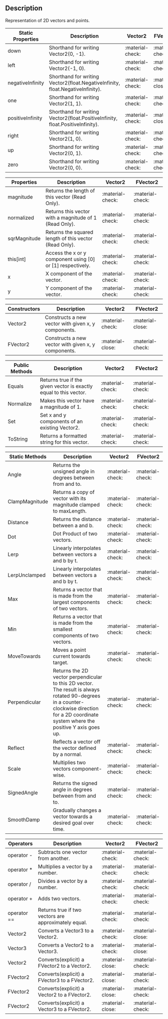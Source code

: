 ## Description
Representation of 2D vectors and points.

| **Static Properties**  | **Description**  |  **Vector2**     |  **FVector2**   | 
| ----------- |----------- | ----------- |------------------------------------ |
| down	| Shorthand for writing Vector2(0, -1).| :material-check: |:material-check: |
| left	| Shorthand for writing Vector2(-1, 0).| :material-check: |:material-check: |
| negativeInfinity	| Shorthand for writing Vector2(float.NegativeInfinity, float.NegativeInfinity).| :material-check: |:material-close: |
| one	| Shorthand for writing Vector2(1, 1).| :material-check: |:material-check: |
| positiveInfinity	| Shorthand for writing Vector2(float.PositiveInfinity, float.PositiveInfinity).| :material-check: |:material-close: |
| right	| Shorthand for writing Vector2(1, 0).| :material-check: |:material-check: |
| up	| Shorthand for writing Vector2(0, 1).| :material-check: |:material-check: |
| zero	| Shorthand for writing Vector2(0, 0).| :material-check: |:material-check: |


| **Properties**  | **Description**  |  **Vector2**     |  **FVector2**   | 
| ----------- |----------- | ----------- |------------------------------------ |
| magnitude	| Returns the length of this vector (Read Only).| :material-check: |:material-check: |
| normalized	| Returns this vector with a magnitude of 1 (Read Only).| :material-check: |:material-check: |
| sqrMagnitude	| Returns the squared length of this vector (Read Only).| :material-check: |:material-check: |
| this[int]	| Access the x or y component using [0] or [1] respectively.| :material-check: |:material-check: |
| x	| X component of the vector.| :material-check: |:material-check: |
| y	| Y component of the vector.| :material-check: |:material-check: |

| **Constructors**  | **Description**  |  **Vector2**     |  **FVector2**   | 
| ----------- |----------- | ----------- |------------------------------------ |
| Vector2	| Constructs a new vector with given x, y components.| :material-check: |:material-close: |
| FVector2	| Constructs a new vector with given x, y components.| :material-close: |:material-check: |

| **Public Methods**  | **Description**  |  **Vector2**     |  **FVector2**   | 
| ----------- |----------- | ----------- |------------------------------------ |
| Equals	| Returns true if the given vector is exactly equal to this vector.| :material-check: |:material-check: |
| Normalize	| Makes this vector have a magnitude of 1.| :material-check: |:material-check: |
| Set	| Set x and y components of an existing Vector2.| :material-check: |:material-check: |
| ToString	| Returns a formatted string for this vector.| :material-check: |:material-check: |

| **Static Methods**  | **Description**  |  **Vector2**     |  **FVector2**   | 
| ----------- |----------- | ----------- |------------------------------------ |
| Angle	| Returns the unsigned angle in degrees between from and to.| :material-check: |:material-check: |
| ClampMagnitude	| Returns a copy of vector with its magnitude clamped to maxLength.| :material-check: |:material-check: |
| Distance	| Returns the distance between a and b.| :material-check: |:material-check: |
| Dot	| Dot Product of two vectors.| :material-check: |:material-check: |
| Lerp	| Linearly interpolates between vectors a and b by t.| :material-check: |:material-check: |
| LerpUnclamped	| Linearly interpolates between vectors a and b by t.| :material-check: |:material-check: |
| Max	| Returns a vector that is made from the largest components of two vectors.| :material-check: |:material-check: |
| Min	| Returns a vector that is made from the smallest components of two vectors.| :material-check: |:material-check: |
| MoveTowards	| Moves a point current towards target.| :material-check: |:material-check: |
| Perpendicular	| Returns the 2D vector perpendicular to this 2D vector. The result is always rotated 90-degrees in a counter-clockwise direction for a 2D coordinate system where the positive Y axis goes up.| :material-check: |:material-check: |
| Reflect	| Reflects a vector off the vector defined by a normal.| :material-check: |:material-check: |
| Scale	| Multiplies two vectors component-wise.| :material-check: |:material-check: |
| SignedAngle	| Returns the signed angle in degrees between from and to.| :material-check: |:material-check: |
| SmoothDamp	| Gradually changes a vector towards a desired goal over time.| :material-check: |:material-check: |

| **Operators**  | **Description**  |  **Vector2**     |  **FVector2**   | 
| ----------- |----------- | ----------- |------------------------------------ |
| operator -	| Subtracts one vector from another.| :material-check: |:material-check: |
| operator *	| Multiplies a vector by a number.| :material-check: |:material-check: |
| operator /	| Divides a vector by a number.| :material-check: |:material-check: |
| operator +	| Adds two vectors.| :material-check: |:material-check: |
| operator ==	| Returns true if two vectors are approximately equal.| :material-check: |:material-check: |
| Vector2	| Converts a Vector3 to a Vector2.| :material-check: |:material-close: |
| Vector3	| Converts a Vector2 to a Vector3.| :material-check: |:material-close: |
| Vector2	| Converts(explicit) a FVector2 to a Vector2.| :material-close: |:material-check: |
| FVector2	| Converts(explicit) a FVector3 to a FVector2.| :material-close: |:material-check: |
| FVector2	| Converts(explicit) a Vector2 to a FVector2.| :material-close: |:material-check: |
| FVector2	| Converts(explicit) a Vector3 to a FVector2.| :material-close: |:material-check: |